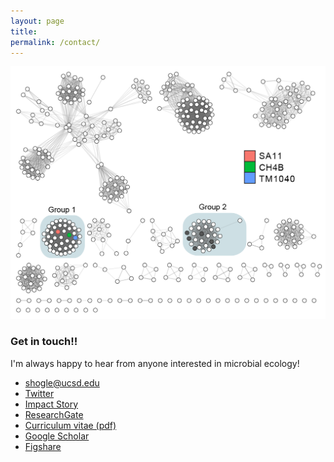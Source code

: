 ```yaml
---
layout: page
title: 
permalink: /contact/
---
```

![desk](/images/protein_network.png)
### Get in touch!!
I'm always happy to hear from anyone interested in microbial ecology!

* <shogle@ucsd.edu>
* [Twitter](https://twitter.com/@slhogle)
* [Impact Story](https://impactstory.org/ShaneHogle)
* [ResearchGate](https://researchgate.net/profile/Shane_Hogle)
* [Curriculum vitae (pdf)](/CV/ShaneHogleCV.pdf)
* [Google Scholar](http://scholar.google.com/citations?user=WKVJzbgAAAAJ&hl=en&oi=ao)
* [Figshare](http://figshare.com/authors/Shane_Hogle/525595)
